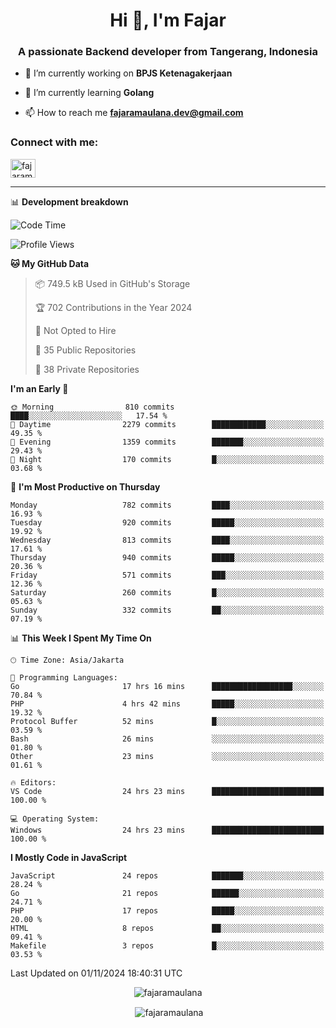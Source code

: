 <h1 align="center">Hi 👋, I'm Fajar</h1>
<h3 align="center">A passionate Backend developer from Tangerang, Indonesia</h3>

<!-- <p align="left"> <img src="https://komarev.com/ghpvc/?username=fajaramaulana&label=Profile%20views&color=0e75b6&style=flat" alt="fajaramaulana" /> </p> -->

- 🔭 I’m currently working on **BPJS Ketenagakerjaan**

- 🌱 I’m currently learning **Golang**

- 📫 How to reach me **fajaramaulana.dev@gmail.com**

<h3 align="left">Connect with me:</h3>
<p align="left">
<a href="https://linkedin.com/in/fajar-agus-maulana-73533a180/" target="blank"><img align="center" src="https://raw.githubusercontent.com/rahuldkjain/github-profile-readme-generator/master/src/images/icons/Social/linked-in-alt.svg" alt="fajaramaulana" height="30" width="40" /></a>
</p>

-------

📊 **Development breakdown**
<!--START_SECTION:waka-->
![Code Time](http://img.shields.io/badge/Code%20Time-2%2C408%20hrs%2035%20mins-blue)

![Profile Views](http://img.shields.io/badge/Profile%20Views-0-blue)

**🐱 My GitHub Data** 

> 📦 749.5 kB Used in GitHub's Storage 
 > 
> 🏆 702 Contributions in the Year 2024
 > 
> 🚫 Not Opted to Hire
 > 
> 📜 35 Public Repositories 
 > 
> 🔑 38 Private Repositories 
 > 
**I'm an Early 🐤** 

```text
🌞 Morning                810 commits         ████░░░░░░░░░░░░░░░░░░░░░   17.54 % 
🌆 Daytime                2279 commits        ████████████░░░░░░░░░░░░░   49.35 % 
🌃 Evening                1359 commits        ███████░░░░░░░░░░░░░░░░░░   29.43 % 
🌙 Night                  170 commits         █░░░░░░░░░░░░░░░░░░░░░░░░   03.68 % 
```
📅 **I'm Most Productive on Thursday** 

```text
Monday                   782 commits         ████░░░░░░░░░░░░░░░░░░░░░   16.93 % 
Tuesday                  920 commits         █████░░░░░░░░░░░░░░░░░░░░   19.92 % 
Wednesday                813 commits         ████░░░░░░░░░░░░░░░░░░░░░   17.61 % 
Thursday                 940 commits         █████░░░░░░░░░░░░░░░░░░░░   20.36 % 
Friday                   571 commits         ███░░░░░░░░░░░░░░░░░░░░░░   12.36 % 
Saturday                 260 commits         █░░░░░░░░░░░░░░░░░░░░░░░░   05.63 % 
Sunday                   332 commits         ██░░░░░░░░░░░░░░░░░░░░░░░   07.19 % 
```


📊 **This Week I Spent My Time On** 

```text
🕑︎ Time Zone: Asia/Jakarta

💬 Programming Languages: 
Go                       17 hrs 16 mins      ██████████████████░░░░░░░   70.84 % 
PHP                      4 hrs 42 mins       █████░░░░░░░░░░░░░░░░░░░░   19.32 % 
Protocol Buffer          52 mins             █░░░░░░░░░░░░░░░░░░░░░░░░   03.59 % 
Bash                     26 mins             ░░░░░░░░░░░░░░░░░░░░░░░░░   01.80 % 
Other                    23 mins             ░░░░░░░░░░░░░░░░░░░░░░░░░   01.61 % 

🔥 Editors: 
VS Code                  24 hrs 23 mins      █████████████████████████   100.00 % 

💻 Operating System: 
Windows                  24 hrs 23 mins      █████████████████████████   100.00 % 
```

**I Mostly Code in JavaScript** 

```text
JavaScript               24 repos            ███████░░░░░░░░░░░░░░░░░░   28.24 % 
Go                       21 repos            ██████░░░░░░░░░░░░░░░░░░░   24.71 % 
PHP                      17 repos            █████░░░░░░░░░░░░░░░░░░░░   20.00 % 
HTML                     8 repos             ██░░░░░░░░░░░░░░░░░░░░░░░   09.41 % 
Makefile                 3 repos             █░░░░░░░░░░░░░░░░░░░░░░░░   03.53 % 
```




 Last Updated on 01/11/2024 18:40:31 UTC
<!--END_SECTION:waka-->
<p align="center"><img align="center" src="https://github-readme-stats.vercel.app/api/top-langs?username=fajaramaulana&show_icons=true&locale=en&layout=compact" alt="fajaramaulana" /></p>

<p align="center">&nbsp;<img align="center" src="https://github-readme-stats.vercel.app/api?username=fajaramaulana&show_icons=true&locale=en" alt="fajaramaulana" /></p>

